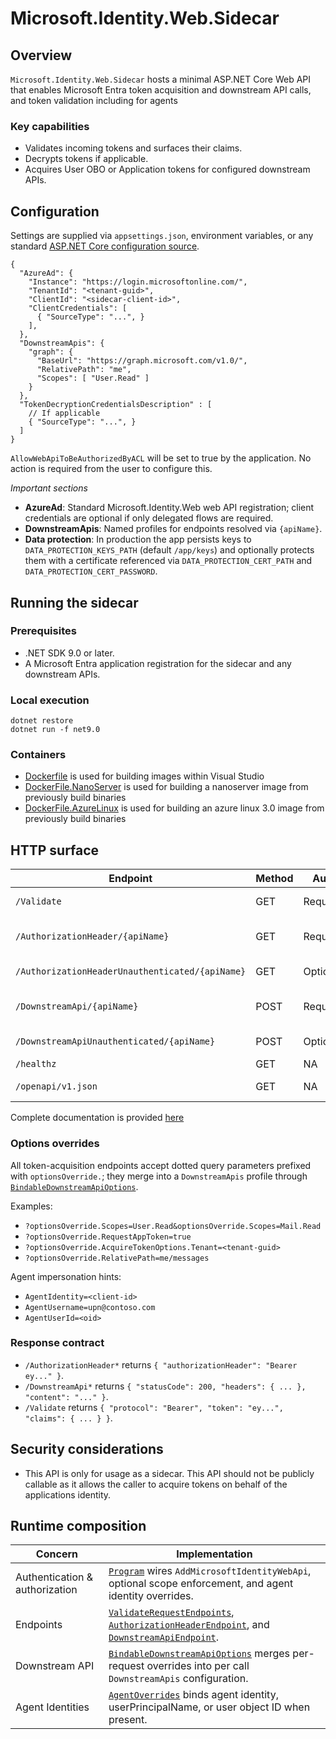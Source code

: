 # Microsoft.Identity.Web.Sidecar

## Overview

`Microsoft.Identity.Web.Sidecar` hosts a minimal ASP.NET Core Web API that
enables Microsoft Entra token acquisition and downstream API calls, and token validation including for agents

### Key capabilities

- Validates incoming tokens and surfaces their claims.
- Decrypts tokens if applicable.
- Acquires User OBO or Application tokens for configured downstream APIs.

## Configuration

Settings are supplied via `appsettings.json`, environment variables, or any standard [ASP.NET Core configuration source](https://learn.microsoft.com/aspnet/core/fundamentals/configuration/).

```jsonc
{
  "AzureAd": {
    "Instance": "https://login.microsoftonline.com/",
    "TenantId": "<tenant-guid>",
    "ClientId": "<sidecar-client-id>",
    "ClientCredentials": [
      { "SourceType": "...", }
    ],
  },
  "DownstreamApis": {
    "graph": {
      "BaseUrl": "https://graph.microsoft.com/v1.0/",
      "RelativePath": "me",
      "Scopes": [ "User.Read" ]
    }
  },
  "TokenDecryptionCredentialsDescription" : [
    // If applicable
    { "SourceType": "...", }
  ]
}
```

`AllowWebApiToBeAuthorizedByACL` will be set to true by the application. No action is required from the user to configure this.

*Important sections*

- **AzureAd**: Standard Microsoft.Identity.Web web API registration; client credentials are optional if only delegated flows are required.
- **DownstreamApis**: Named profiles for endpoints resolved via `{apiName}`.
- **Data protection**: In production the app persists keys to `DATA_PROTECTION_KEYS_PATH` (default `/app/keys`) and optionally protects them with a certificate referenced via `DATA_PROTECTION_CERT_PATH` and `DATA_PROTECTION_CERT_PASSWORD`.

## Running the sidecar

### Prerequisites

- .NET SDK 9.0 or later.
- A Microsoft Entra application registration for the sidecar and any downstream APIs.

### Local execution

```pwsh
dotnet restore
dotnet run -f net9.0
```

### Containers

- [Dockerfile](./Dockerfile) is used for building images within Visual Studio
- [DockerFile.NanoServer](./DockerFile.NanoServer) is used for building a nanoserver image from previously build binaries
- [DockerFile.AzureLinux](./Dockerfile.AzureLinux) is used for building an azure linux 3.0 image from previously build binaries

## HTTP surface

| Endpoint                                        | Method | Auth     | Description                                                                                      |
| ----------------------------------------------- | ------ | -------- | ------------------------------------------------------------------------------------------------ |
| `/Validate`                                     | GET    | Required | Returns the raw bearer token and claims. Enforces `AzureAd:Scopes` when configured.              |
| `/AuthorizationHeader/{apiName}`                | GET    | Required | Returns an `Authorization` header for the named downstream API using the caller’s identity.      |
| `/AuthorizationHeaderUnauthenticated/{apiName}` | GET    | Optional | Uses the sidecar’s application identity to obtain a token.                                       |
| `/DownstreamApi/{apiName}`                      | POST   | Required | Invokes the downstream API profile with the caller’s identity, forwarding body and content-type. |
| `/DownstreamApiUnauthenticated/{apiName}`       | POST   | Optional | Invokes the downstream API using the sidecar’s application identity.                             |
| `/healthz`                                      | GET    | NA       | Combined liveness/readiness check.                                                               |
| `/openapi/v1.json`                              | GET    | NA       | When ASPNETCORE_ENVIRONMENT=Development                                                          |

Complete documentation is provided [here](./OpenAPI/Microsoft.Identity.Web.Sidecar.json)

### Options overrides

All token-acquisition endpoints accept dotted query parameters prefixed with `optionsOverride.`; they merge into a `DownstreamApis` profile through [`BindableDownstreamApiOptions`](Models/BindableDownstreamApiOptions.cs).

Examples:
- `?optionsOverride.Scopes=User.Read&optionsOverride.Scopes=Mail.Read`
- `?optionsOverride.RequestAppToken=true`
- `?optionsOverride.AcquireTokenOptions.Tenant=<tenant-guid>`
- `?optionsOverride.RelativePath=me/messages`

Agent impersonation hints:
- `AgentIdentity=<client-id>`
- `AgentUsername=upn@contoso.com`
- `AgentUserId=<oid>`

### Response contract

- `/AuthorizationHeader*` returns `{ "authorizationHeader": "Bearer ey..." }`.
- `/DownstreamApi*` returns `{ "statusCode": 200, "headers": { ... }, "content": "..." }`.
- `/Validate` returns `{ "protocol": "Bearer", "token": "ey...", "claims": { ... } }`.

## Security considerations

- This API is only for usage as a sidecar. This API should not be publicly callable as it
  allows the caller to acquire tokens on behalf of the applications identity.

## Runtime composition

| Concern                        | Implementation                                                                                                                                                                                                     |
| ------------------------------ | ------------------------------------------------------------------------------------------------------------------------------------------------------------------------------------------------------------------ |
| Authentication & authorization | [`Program`](Program.cs) wires `AddMicrosoftIdentityWebApi`, optional scope enforcement, and agent identity overrides.                                                                                              |
| Endpoints                      | [`ValidateRequestEndpoints`](Endpoints/ValidateRequestEndpoints.cs), [`AuthorizationHeaderEndpoint`](Endpoints/AuthorizationHeaderEndpoint.cs), and [`DownstreamApiEndpoint`](Endpoints/DownstreamApiEndpoint.cs). |
| Downstream API                 | [`BindableDownstreamApiOptions`](Models/BindableDownstreamApiOptions.cs) merges per-request overrides into per call `DownstreamApis` configuration.                                                                |
| Agent Identities               | [`AgentOverrides`](AgentOverrides.cs) binds agent identity, userPrincipalName, or user object ID when present.                                                                                                     |


